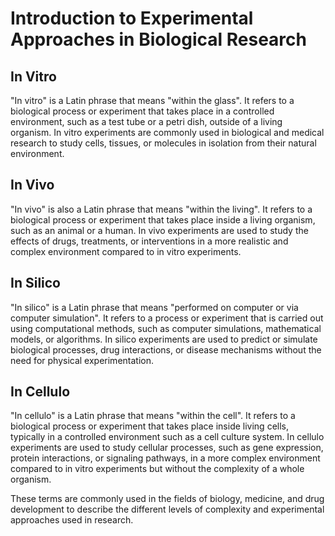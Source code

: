 # Introduction to Experimental Approaches in Biological Research

## In Vitro
"In vitro" is a Latin phrase that means "within the glass". It refers to a biological process or experiment that takes place in a controlled environment, such as a test tube or a petri dish, outside of a living organism. In vitro experiments are commonly used in biological and medical research to study cells, tissues, or molecules in isolation from their natural environment.

## In Vivo
"In vivo" is also a Latin phrase that means "within the living". It refers to a biological process or experiment that takes place inside a living organism, such as an animal or a human. In vivo experiments are used to study the effects of drugs, treatments, or interventions in a more realistic and complex environment compared to in vitro experiments.

## In Silico
"In silico" is a Latin phrase that means "performed on computer or via computer simulation". It refers to a process or experiment that is carried out using computational methods, such as computer simulations, mathematical models, or algorithms. In silico experiments are used to predict or simulate biological processes, drug interactions, or disease mechanisms without the need for physical experimentation.

## In Cellulo
"In cellulo" is a Latin phrase that means "within the cell". It refers to a biological process or experiment that takes place inside living cells, typically in a controlled environment such as a cell culture system. In cellulo experiments are used to study cellular processes, such as gene expression, protein interactions, or signaling pathways, in a more complex environment compared to in vitro experiments but without the complexity of a whole organism.

These terms are commonly used in the fields of biology, medicine, and drug development to describe the different levels of complexity and experimental approaches used in research.
